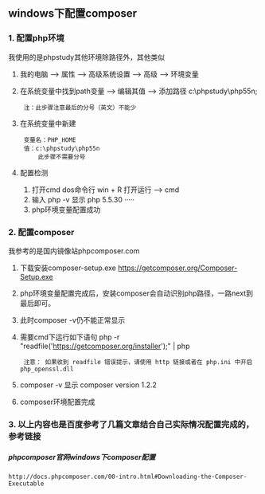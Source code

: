 ## windows下配置composer
### 1. 配置php环境
我使用的是phpstudy其他环境除路径外，其他类似
    
1. 我的电脑 --> 属性 --> 高级系统设置 --> 高级 --> 环境变量

2. 在系统变量中找到path变量 --> 编辑其值 --> 添加路径 c:\phpstudy\php55n;

        注：此步骤注意最后的分号（英文）不能少

3. 在系统变量中新建

        变量名：PHP_HOME
        值：c:\phpstudy\php55n
            此步骤不需要分号
4. 配置检测
    1. 打开cmd dos命令行 
            win + R 打开运行  -->  cmd
    2. 输入 php -v
            显示 php 5.5.30 ·····
    3. php环境变量配置成功

### 2. 配置composer
我参考的是国内镜像站phpcomposer.com
1. 下载安装composer-setup.exe
        https://getcomposer.org/Composer-Setup.exe
2. php环境变量配置完成后，安装composer会自动识别php路径，一路next到最后即可。
3. 此时composer -v仍不能正常显示
4. 需要cmd下运行如下语句
        php -r "readfile('https://getcomposer.org/installer');" | php

        注意： 如果收到 readfile 错误提示，请使用 http 链接或者在 php.ini 中开启 php_openssl.dll 
5. composer -v
   显示
        composer version 1.2.2
6. composer环境配置完成

### 3. 以上内容也是百度参考了几篇文章结合自己实际情况配置完成的，参考链接
   ##### phpcomposer官网windows下composer配置
    http://docs.phpcomposer.com/00-intro.html#Downloading-the-Composer-Executable
